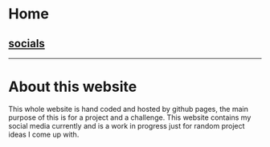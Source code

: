 # Home
## [socials](socials.md)
---------------
# About this website
This whole website is hand coded and hosted by github pages, the main purpose of this is for a project and a challenge.
This website contains my social media currently and is a work in progress just for random project ideas I come up with.

